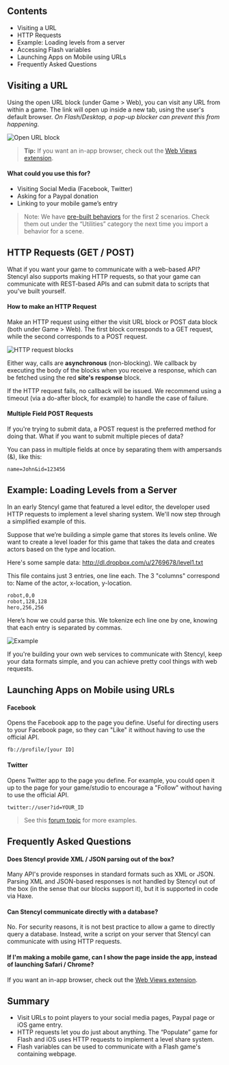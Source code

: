 ## Contents

* Visiting a URL
* HTTP Requests
* Example: Loading levels from a server
* Accessing Flash variables
* Launching Apps on Mobile using URLs
* Frequently Asked Questions


## Visiting a URL

Using the open URL block (under Game > Web), you can visit any URL from within a game. The link will open up inside a new tab, using the user's default browser. *On Flash/Desktop, a pop-up blocker can prevent this from happening.*

![Open URL block](http://static.stencyl.com/pedia2/ch5/web/image01.png)

> **Tip:** If you want an in-app browser, check out the [Web Views extension](http://community.stencyl.com/index.php/topic,38900.0.html).

#### What could you use this for?

* Visiting Social Media (Facebook, Twitter)
* Asking for a Paypal donation
* Linking to your mobile game’s entry

> Note: We have [pre-built behaviors](http://www.stencyl.com/help/view/pre-shipped-behaviors) for the first 2 scenarios. Check them out under the “Utilities” category the next time you import a behavior for a scene.
 

## HTTP Requests (GET / POST)

What if you want your game to communicate with a web-based API? Stencyl also supports making HTTP requests, so that your game can communicate with REST-based APIs and can submit data to scripts that you've built yourself.

#### How to make an HTTP Request

Make an HTTP request using either the visit URL block or POST data block (both under Game > Web). The first block corresponds to a GET request, while the second corresponds to a POST request.

![HTTP request blocks](http://static.stencyl.com/help/images/web-request-blocks.png)

Either way, calls are **asynchronous** (non-blocking). We callback by executing the body of the blocks when you receive a response, which can be fetched using the red **site's response** block.

If the HTTP request fails, no callback will be issued. We recommend using a timeout (via a do-after block, for example) to handle the case of failure.

#### Multiple Field POST Requests

If you're trying to submit data, a POST request is the preferred method for doing that. What if you want to submit multiple pieces of data?

You can pass in multiple fields at once by separating them with ampersands (&), like this:

```
name=John&id=123456
```


## Example: Loading Levels from a Server

In an early Stencyl game that featured a level editor, the developer used HTTP requests to implement a level sharing system. We'll now step through a simplified example of this.

Suppose that we’re building a simple game that stores its levels online. We want to create a level loader for this game that takes the data and creates actors based on the type and location.

Here's some sample data: http://dl.dropbox.com/u/2769678/level1.txt

This file contains just 3 entries, one line each. The 3 "columns" correspond to: Name of the actor, x-location, y-location.

```
robot,0,0
robot,128,128
hero,256,256
```

Here’s how we could parse this. We tokenize ech line one by one, knowing that each entry is separated by commas.

![Example](http://static.stencyl.com/pedia2/ch5/web/image00.png)

If you're building your own web services to communicate with Stencyl, keep your data formats simple, and you can achieve pretty cool things with web requests.


## Launching Apps on Mobile using URLs

#### Facebook

Opens the Facebook app to the page you define. Useful for directing users to your Facebook page, so they can "Like" it without having to use the official API.

```
fb://profile/[your ID]
```

#### Twitter

Opens Twitter app to the page you define. For example, you could open it up to the page for your game/studio to encourage a "Follow" without having to use the official API.

```
twitter://user?id=YOUR_ID
```

> See this [forum topic](http://community.stencyl.com/index.php/topic,30964.0.html) for more examples.


## Frequently Asked Questions

#### Does Stencyl provide XML / JSON parsing out of the box?

Many API's provide responses in standard formats such as XML or JSON. Parsing XML and JSON-based responses is not handled by Stencyl out of the box (in the sense that our blocks support it), but it is supported in code via Haxe.
 
#### Can Stencyl communicate directly with a database?

No. For security reasons, it is not best practice to allow a game to directly query a database. Instead, write a script on your server that Stencyl can communicate with using HTTP requests.

#### If I'm making a mobile game, can I show the page inside the app, instead of launching Safari / Chrome?

If you want an in-app browser, check out the [Web Views extension](http://community.stencyl.com/index.php/topic,26708.0.html).
 

## Summary

* Visit URLs to point players to your social media pages, Paypal page or iOS game entry.
* HTTP requests let you do just about anything. The “Populate” game for Flash and iOS uses HTTP requests to implement a level share system.
* Flash variables can be used to communicate with a Flash game's containing webpage.
